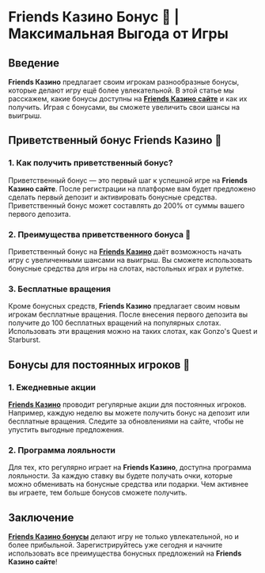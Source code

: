 # Friends Казино Бонус 🎰 | Максимальная Выгода от Игры

## Введение

**Friends Казино** предлагает своим игрокам разнообразные бонусы, которые делают игру ещё более увлекательной. В этой статье мы расскажем, какие бонусы доступны на **[Friends Казино сайте](https://gofriends.run/linkb2)** и как их получить. Играя с бонусами, вы сможете увеличить свои шансы на выигрыш.

## Приветственный бонус Friends Казино 🎁

### 1. Как получить приветственный бонус?

Приветственный бонус — это первый шаг к успешной игре на **Friends Казино сайте**. После регистрации на платформе вам будет предложено сделать первый депозит и активировать бонусные средства. Приветственный бонус может составлять до 200% от суммы вашего первого депозита.

### 2. Преимущества приветственного бонуса 🎉

Приветственный бонус на **[Friends Казино](https://gofriends.run/linkb2)** даёт возможность начать игру с увеличенными шансами на выигрыш. Вы сможете использовать бонусные средства для игры на слотах, настольных играх и рулетке.

### 3. Бесплатные вращения

Кроме бонусных средств, **Friends Казино** предлагает своим новым игрокам бесплатные вращения. После внесения первого депозита вы получите до 100 бесплатных вращений на популярных слотах. Использовать эти вращения можно на таких слотах, как Gonzo's Quest и Starburst.

## Бонусы для постоянных игроков 💸

### 1. Ежедневные акции

**[Friends Казино](https://gofriends.run/linkb2)** проводит регулярные акции для постоянных игроков. Например, каждую неделю вы можете получить бонус на депозит или бесплатные вращения. Следите за обновлениями на сайте, чтобы не упустить выгодные предложения.

### 2. Программа лояльности

Для тех, кто регулярно играет на **Friends Казино**, доступна программа лояльности. За каждую ставку вы будете получать очки, которые можно обменивать на бонусные средства или подарки. Чем активнее вы играете, тем больше бонусов сможете получить.

## Заключение

**[Friends Казино бонусы](https://gofriends.run/linkb2)** делают игру не только увлекательной, но и более прибыльной. Зарегистрируйтесь уже сегодня и начните использовать все преимущества бонусных предложений на **Friends Казино сайте**!
